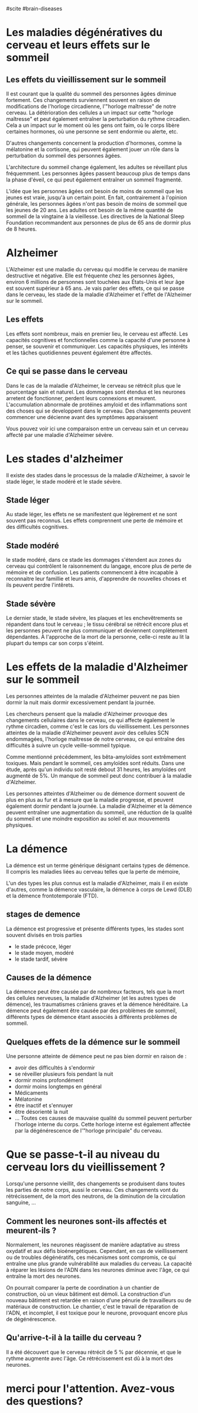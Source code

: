 #scite 
#brain-diseases 


# Les maladies dégénératives du cerveau et leurs effets sur le sommeil
## Les effets du vieillissement sur le sommeil
Il est courant que la qualité du sommeil des personnes âgées diminue fortement. Ces changements surviennent souvent en raison de modifications de l'horloge circadienne, l'"horloge maîtresse" de notre cerveau. La détérioration des cellules a un impact sur cette "horloge maîtresse" et peut également entraîner la perturbation du rythme circadien. Cela a un impact sur le moment où les gens ont faim, où le corps libère certaines hormones, où une personne se sent endormie ou alerte, etc.

D'autres changements concernent la production d'hormones, comme la mélatonine et la cortisone, qui peuvent également jouer un rôle dans la perturbation du sommeil des personnes âgées. 

L'architecture du sommeil change également, les adultes se réveillant plus fréquemment. Les personnes âgées passent beaucoup plus de temps dans la phase d'éveil, ce qui peut également entraîner un sommeil fragmenté.

L'idée que les personnes âgées ont besoin de moins de sommeil que les jeunes est vraie, jusqu'à un certain point. En fait, contrairement à l'opinion générale, les personnes âgées n'ont pas besoin de moins de sommeil que les jeunes de 20 ans. Les adultes ont besoin de la même quantité de sommeil de la vingtaine à la vieillesse. Les directives de la National Sleep Foundation recommandent aux personnes de plus de 65 ans de dormir plus de 8 heures.


# Alzheimer
L'Alzheimer est une maladie du cerveau qui modifie le cerveau de manière destructive et négative. Elle est fréquente chez les personnes âgées, environ 6 millions de personnes sont touchées aux États-Unis et leur âge est souvent supérieur à 65 ans.
Je vais parler des effets, ce qui se passe dans le cerveau, les stade de la maladie d'Alzheimer et l'effet  de l'Alzheimer sur le sommeil.

## Les effets
Les effets sont nombreux, mais en premier lieu, le cerveau est affecté. Les capacités cognitives et fonctionnelles comme la capacité d'une personne à penser, se souvenir et communiquer.
Les capacités physiques, les intérêts et les tâches quotidiennes peuvent également être affectés.

## Ce qui se passe dans le cerveau
Dans le cas de la maladie d'Alzheimer, le cerveau se rétrécit plus que le pourcentage sain et naturel. Les dommages sont étendus et les neurones arretent de fonctionner, perdent leurs connexions et meurent.
L'accumulation abnormale de protéines amyloid et des inflammations sont des choses qui se developpent dans le cerveau. Des changements peuvent commencer une décienne avant des symptômes apparaissent

Vous pouvez voir ici une comparaison entre un cerveau sain et un cerveau affecté par une maladie d'Alzheimer sévère.

# Les stades d'alzheimer
Il existe des stades dans le processus de la maladie d'Alzheimer, à savoir le stade léger, le stade modéré et le stade sévère.

## Stade léger
Au stade léger, les effets ne se manifestent que légèrement et ne sont souvent pas reconnus. Les effets comprennent une perte de mémoire et des difficultés cognitives.

## Stade modéré
le stade modéré, dans ce stade les dommages s'étendent aux zones du cerveau qui contrôlent le raisonnement du langage, encore plus de perte de mémoire et de confusion. 
Les patients commencent à être incapable à  reconnaitre leur famillie et leurs amis, d'apprendre de nouvelles choses et ils peuvent perdre l'intêrets.
## Stade sévère
Le dernier stade, le stade sévère, les plaques et les enchevêtrements se répandent dans tout le cerveau ; le tissu cérébral se rétrécit encore plus et les personnes peuvent ne plus communiquer et deviennent complètement dépendantes. À l'approche de la mort de la personne, celle-ci reste au lit la plupart du temps car son corps s'éteint.

# Les effets de la maladie d'Alzheimer sur le sommeil

Les personnes atteintes de la maladie d'Alzheimer peuvent ne pas bien dormir la nuit mais dormir excessivement pendant la journée.

Les chercheurs pensent que la maladie d'Alzheimer provoque des changements cellulaires dans le cerveau, ce qui affecte également le rythme circadien, comme c'est le cas lors du vieillissement. Les personnes atteintes de la maladie d'Alzheimer peuvent avoir des cellules SCN endommagées, l'horloge maîtresse de notre cerveau, ce qui entraîne des difficultés à suivre un cycle veille-sommeil typique.

Comme mentionné précédemment, les bêta-amyloïdes sont extrêmement toxiques. Mais pendant le sommeil, ces amyloïdes sont réduits. Dans une étude, après qu'un individu soit resté debout 31 heures, les amyloïdes ont augmenté de 5%. Un manque de sommeil peut donc contribuer à la maladie d'Alzheimer.

Les personnes atteintes d'Alzheimer ou de démence dorment souvent de plus en plus au fur et à mesure que la maladie progresse, et peuvent également dormir pendant la journée. La maladie d'Alzheimer et la démence peuvent entraîner une augmentation du sommeil, une réduction de la qualité du sommeil et une moindre exposition au soleil et aux mouvements physiques.

# La démence

La démence est un terme générique désignant certains types de démence. Il compris les maladies liées au cerveau telles que la perte de mémoire, 

L'un des types les plus connus est la maladie d'Alzheimer, mais il en existe d'autres, comme la démence vasculaire, la démence à corps de Lewd (DLB) et la démence frontotemporale (FTD).

## stages de demence 
La démence est progressive et présente différents types, les stades sont souvent divisés en trois parties
- le stade précoce, léger
- le stade moyen, modéré
- le stade tardif, sévère

## Causes de la démence
La démence peut être causée par de nombreux facteurs, tels que la mort des cellules nerveuses, la maladie d'Alzheimer (et les autres types de démence), les traumatismes crâniens graves et la démence héréditaire. La démence peut également être causée par des problèmes de sommeil, différents types de démence étant associés à différents problèmes de sommeil.

## Quelques effets de la démence sur le sommeil
Une personne atteinte de démence peut ne pas bien dormir en raison de :
- avoir des difficultés à s'endormir
- se réveiller plusieurs fois pendant la nuit
- dormir moins profondément
- dormir moins longtemps en général
- Médicaments
- Mélatonine
- être inactif et s'ennuyer
- être désorienté la nuit
- ...
Toutes ces causes de mauvaise qualité du sommeil peuvent perturber l'horloge interne du corps. Cette horloge interne est également affectée par la dégénérescence de l'"horloge principale" du cerveau.

# Que se passe-t-il au niveau du cerveau lors du vieillissement ?
Lorsqu'une personne vieillit, des changements se produisent dans toutes les parties de notre corps, aussi le cerveau. Ces changements vont du rétrécissement, de la mort des neutrons, de la diminution de la circulation sanguine, ...
## Comment les neurones sont-ils affectés et meurent-ils ?
Normalement, les neurones réagissent de manière adaptative au stress oxydatif et aux défis bioénergétiques. Cependant, en cas de vieillissement ou de troubles dégénératifs, ces mécanismes sont compromis, ce qui entraîne une plus grande vulnérabilité aux maladies du cerveau.
La capacité à réparer les lésions de l'ADN dans les neurones diminue avec l'âge, ce qui entraîne la mort des neurones. 

On pourrait comparer la perte de coordination à un chantier de construction, où un vieux bâtiment est démoli. La construction d'un nouveau bâtiment est retardée en raison d'une pénurie de travailleurs ou de matériaux de construction. Le chantier, c'est le travail de réparation de l'ADN, et incomplet, il est toxique pour le neurone, provoquant encore plus de dégénérescence.

## Qu'arrive-t-il à la taille du cerveau ?
Il a été découvert que le cerveau rétrécit de 5 % par décennie, et que le rythme augmente avec l'âge. Ce rétrécissement est dû à la mort des neurones.


# merci pour l'attention. Avez-vous des questions?